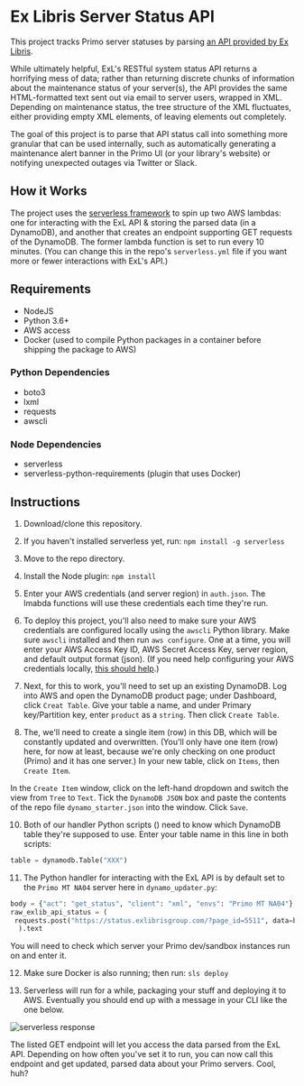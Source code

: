 # Ex Libris Server Status API
This project tracks Primo server statuses by parsing [an API provided by Ex Libris](https://knowledge.exlibrisgroup.com/Cross_Product/Knowledge_Articles/RESTful_API_for_Ex_Libris_system_status).

While ultimately helpful, ExL's RESTful system status API returns a horrifying mess of data; rather than returning discrete chunks of information about the maintenance status of your server(s), the API provides the same HTML-formatted text sent out via email to server users, wrapped in XML. Depending on maintenance status, the tree structure of the XML fluctuates, either providing empty XML elements, of leaving elements out completely.

The goal of this project is to parse that API status call into something more granular that can be used internally, such as automatically generating a maintenance alert banner in the Primo UI (or your library's website) or notifying unexpected outages via Twitter or Slack.

## How it Works
The project uses the [serverless framework](https://serverless.com/) to spin up two AWS lambdas: one for interacting with the ExL API & storing the parsed data (in a DynamoDB), and another that creates an endpoint supporting GET requests of the DynamoDB. The former lambda function is set to run every 10 minutes. (You can change this in the repo's `serverless.yml` file if you want more or fewer interactions with ExL's API.)

## Requirements
- NodeJS
- Python 3.6+
- AWS access
- Docker (used to compile Python packages in a container before shipping the package to AWS)

### Python Dependencies
- boto3
- lxml
- requests
- awscli

### Node Dependencies
- serverless
- serverless-python-requirements (plugin that uses Docker)

## Instructions
1. Download/clone this repository.

2. If you haven't installed serverless yet, run: `npm install -g serverless`

3. Move to the repo directory.

4. Install the Node plugin: `npm install`

5. Enter your AWS credentials (and server region) in `auth.json`. The lmabda functions will use these credentials each time they're run.

7. To deploy this project, you'll also need to make sure your AWS credentials are configured locally using the `awscli` Python library. Make sure `awscli` installed and then run `aws configure`. One at a time, you will enter your AWS Access Key ID, AWS Secret Access Key, server region, and default output format (json). (If you need help configuring your AWS credentials locally, [this should help](https://docs.aws.amazon.com/cli/latest/userguide/cli-chap-configure.html#cli-quick-configuration).)

8. Next, for this to work, you'll need to set up an existing DynamoDB. Log into AWS and open the DynamoDB product page; under Dashboard, click `Creat Table`. Give your table a name, and under Primary key/Partition key, enter `product` as a `string`. Then click `Create Table`.

9. The, we'll need to create a single item (row) in this DB, which will be constantly updated and overwritten. (You'll only have one item (row) here, for now at least, because we're only checking on one product (Primo) and it has one server.) In your new table, click on `Items`, then `Create Item`.  

 In the `Create Item` window, click on the left-hand dropdown and switch the view from `Tree` to `Text`. Tick the `DynamoDB JSON` box and paste the contents of the repo file `dynamo_starter.json` into the window. Click `Save`.

10. Both of our handler Python scripts () need to know which DynamoDB table they're supposed to use. Enter your table name in this line in both scripts:  
 ```python
 table = dynamodb.Table("XXX")
 ```

11. The Python handler for interacting with the ExL API is by default set to the `Primo MT NA04` server here in `dynamo_updater.py`:  
 ```python
 body = {"act": "get_status", "client": "xml", "envs": "Primo MT NA04"}
 raw_exlib_api_status = (
  requests.post("https://status.exlibrisgroup.com/?page_id=5511", data=body)
   ).text
 ```
 You will need to check which server your Primo dev/sandbox instances run on and enter it.

12. Make sure Docker is also running; then run: `sls deploy`

13. Serverless will run for a while, packaging your stuff and deploying it to AWS. Eventually you should end up with a message in your CLI like the one below.  

 ![serverless response](https://raw.githubusercontent.com/scottythered/exlibris-status-api/master/img/cli.png)

The listed GET endpoint will let you access the data parsed from the ExL API. Depending on how often you've set it to run, you can now call this endpoint and get updated, parsed data about your Primo servers. Cool, huh?
